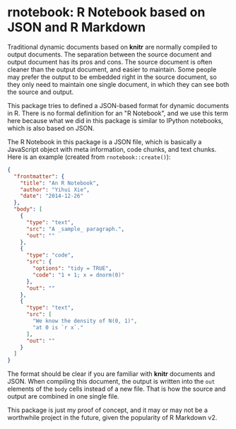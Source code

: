 # rnotebook: R Notebook based on JSON and R Markdown

Traditional dynamic documents based on **knitr** are normally compiled to output documents. The separation between the source document and output document has its pros and cons. The source document is often cleaner than the output document, and easier to maintain. Some people may prefer the output to be embedded right in the source document, so they only need to maintain one single document, in which they can see both the source and output.

This package tries to defined a JSON-based format for dynamic documents in R. There is no formal definition for an "R Notebook", and we use this term here because what we did in this package is similar to IPython notebooks, which is also based on JSON.

The R Notebook in this package is a JSON file, which is basically a JavaScript object with meta information, code chunks, and text chunks. Here is an example (created from `rnotebook::create()`):

```json
{
  "frontmatter": {
    "title": "An R Notebook",
    "author": "Yihui Xie",
    "date": "2014-12-26"
  },
  "body": [
    {
      "type": "text",
      "src": "A _sample_ paragraph.",
      "out": ""
    },
    {
      "type": "code",
      "src": {
        "options": "tidy = TRUE",
        "code": "1 + 1; x = dnorm(0)"
      },
      "out": ""
    },
    {
      "type": "text",
      "src": [
        "We know the density of N(0, 1)",
        "at 0 is `r x`."
      ],
      "out": ""
    }
  ]
}
```

The format should be clear if you are familiar with **knitr** documents and JSON. When compiling this document, the output is written into the `out` elements of the `body` cells instead of a new file. That is how the source and output are combined in one single file.

This package is just my proof of concept, and it may or may not be a worthwhile project in the future, given the popularity of R Markdown v2.
